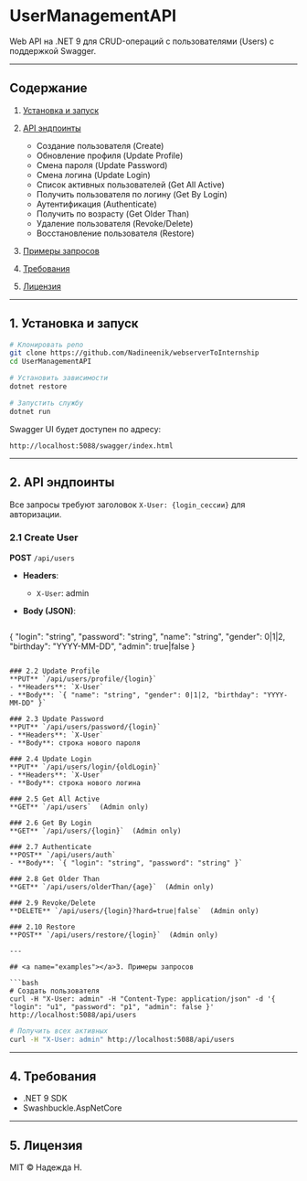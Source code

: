 # UserManagementAPI
Web API на .NET 9 для CRUD-операций с пользователями (Users) с поддержкой Swagger.

---

## Содержание

1. [Установка и запуск](#installation)
2. [API эндпоинты](#endpoints)

   * Создание пользователя (Create)
   * Обновление профиля (Update Profile)
   * Смена пароля (Update Password)
   * Смена логина (Update Login)
   * Список активных пользователей (Get All Active)
   * Получить пользователя по логину (Get By Login)
   * Аутентификация (Authenticate)
   * Получить по возрасту (Get Older Than)
   * Удаление пользователя (Revoke/Delete)
   * Восстановление пользователя (Restore)
3. [Примеры запросов](#examples)
4. [Требования](#requirements)
5. [Лицензия](#license)

---

## <a name="installation"></a>1. Установка и запуск

```bash
# Клонировать репо
git clone https://github.com/Nadineenik/webserverToInternship
cd UserManagementAPI

# Установить зависимости
dotnet restore

# Запустить службу
dotnet run
```

Swagger UI будет доступен по адресу:

```
http://localhost:5088/swagger/index.html
```

---

## <a name="endpoints"></a>2. API эндпоинты

Все запросы требуют заголовок `X-User: {login_сессии}` для авторизации.

### 2.1 Create User

**POST** `/api/users`

* **Headers**:

  * `X-User`: admin
* **Body (JSON)**:

  ```json
  ```

{ "login": "string", "password": "string", "name": "string", "gender": 0|1|2, "birthday": "YYYY-MM-DD", "admin": true|false }

````

### 2.2 Update Profile  
**PUT** `/api/users/profile/{login}`
- **Headers**: `X-User`
- **Body**: `{ "name": "string", "gender": 0|1|2, "birthday": "YYYY-MM-DD" }`

### 2.3 Update Password  
**PUT** `/api/users/password/{login}`
- **Headers**: `X-User`
- **Body**: строка нового пароля

### 2.4 Update Login  
**PUT** `/api/users/login/{oldLogin}`
- **Headers**: `X-User`
- **Body**: строка нового логина

### 2.5 Get All Active  
**GET** `/api/users`  (Admin only)

### 2.6 Get By Login  
**GET** `/api/users/{login}`  (Admin only)

### 2.7 Authenticate  
**POST** `/api/users/auth`
- **Body**: `{ "login": "string", "password": "string" }`

### 2.8 Get Older Than  
**GET** `/api/users/olderThan/{age}`  (Admin only)

### 2.9 Revoke/Delete
**DELETE** `/api/users/{login}?hard=true|false`  (Admin only)

### 2.10 Restore
**POST** `/api/users/restore/{login}`  (Admin only)

---

## <a name="examples"></a>3. Примеры запросов

```bash
# Создать пользователя
curl -H "X-User: admin" -H "Content-Type: application/json" -d '{ "login": "u1", "password": "p1", "admin": false }' http://localhost:5088/api/users
````

```bash
# Получить всех активных
curl -H "X-User: admin" http://localhost:5088/api/users
```

---

## <a name="requirements"></a>4. Требования

* .NET 9 SDK
* Swashbuckle.AspNetCore

---

## <a name="license"></a>5. Лицензия

MIT © Надежда Н.
